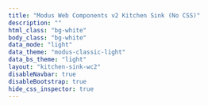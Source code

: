 ```yaml
---
title: "Modus Web Components v2 Kitchen Sink (No CSS)"
description: ""
html_class: "bg-white"
body_class: "bg-white"
data_mode: "light"
data_theme: "modus-classic-light"
data_bs_theme: "light"
layout: "kitchen-sink-wc2"
disableNavbar: true
disableBootstrap: true
hide_css_inspector: true
---
```

